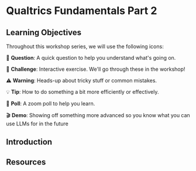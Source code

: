 # Qualtrics Fundamentals Part 2

## Learning Objectives

Throughout this workshop series, we will use the following icons:

🔔 **Question**: A quick question to help you understand what's going on.

🥊 **Challenge**: Interactive exercise. We'll go through these in the workshop!

⚠️ **Warning**: Heads-up about tricky stuff or common mistakes.

💡 **Tip**: How to do something a bit more efficiently or effectively.

📝 **Poll**: A zoom poll to help you learn.

🎬 **Demo**: Showing off something more advanced so you know what you can use LLMs for in the future

## Introduction

## Resources
